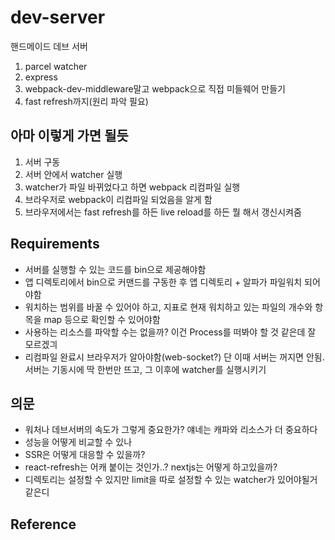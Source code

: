 # dev-server

핸드메이드 데브 서버

1. parcel watcher
2. express
3. webpack-dev-middleware말고 webpack으로 직접 미들웨어 만들기
4. fast refresh까지(원리 파악 필요)

## 아마 이렇게 가면 될듯

1. 서버 구동
2. 서버 안에서 watcher 실행
3. watcher가 파일 바뀌었다고 하면 webpack 리컴파일 실행
4. 브라우저로 webpack이 리컴파일 되었음을 알게 함
5. 브라우저에서는 fast refresh를 하든 live reload를 하든 뭘 해서 갱신시켜줌

## Requirements

- 서버를 실행할 수 있는 코드를 bin으로 제공해야함
- 앱 디렉토리에서 bin으로 커맨드를 구동한 후 앱 디렉토리 + 알파가 파일워치 되어야함
- 워치하는 범위를 바꿀 수 있어야 하고, 지표로 현재 워치하고 있는 파일의 개수와 항목을 map 등으로 확인할 수 있어야함
- 사용하는 리소스를 파악할 수는 없을까? 이건 Process를 떠봐야 할 것 같은데 잘 모르겠긔
- 리컴파일 완료시 브라우저가 알아야함(web-socket?) 단 이때 서버는 꺼지면 안됨. 서버는 기동시에 딱 한번만 뜨고, 그 이후에 watcher를 실행시키기

## 의문

- 워처나 데브서버의 속도가 그렇게 중요한가? 얘네는 캐파와 리소스가 더 중요하다
- 성능을 어떻게 비교할 수 있나
- SSR은 어떻게 대응할 수 있을까?
- react-refresh는 어캐 붙이는 것인가..? nextjs는 어떻게 하고있을까?
- 디렉토리는 설정할 수 있지만 limit을 따로 설정할 수 있는 watcher가 있어야될거같은디

## Reference
